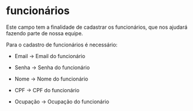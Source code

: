 # funcionários 

Este campo tem a finalidade de cadastrar os funcionários, que nos ajudará fazendo parte de nossa equipe. 

Para o cadastro de funcionários é necessário: 

* Email -> Email do funcionário 

* Senha -> Senha do funcionário 

* Nome -> Nome do funcionário 

* CPF -> CPF do funcionário 

* Ocupação -> Ocupação do funcionário 